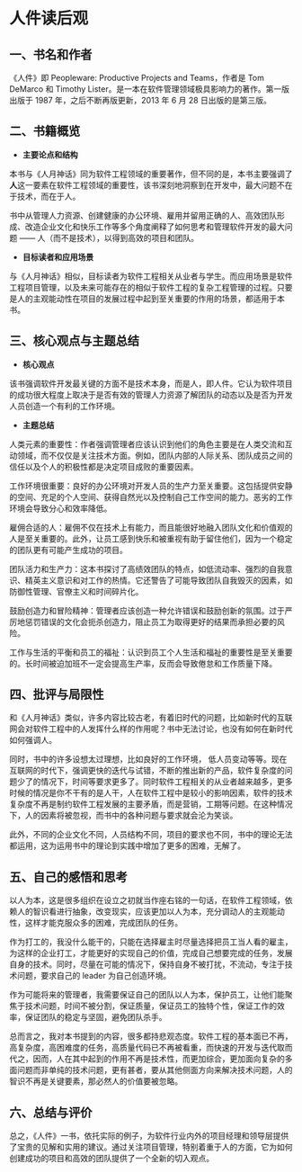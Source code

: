 # 人件读后观

## 一、**书名和作者**

《人件》即 Peopleware: Productive Projects and Teams，作者是 Tom DeMarco 和 Timothy Lister。是一本在软件管理领域极具影响力的著作。第一版出版于 1987 年，之后不断再版更新，2013 年 6 月 28 日出版的是第三版。

## 二、书籍概览

- **主要论点和结构**

本书与《人月神话》同为软件工程领域的重要著作，但不同的是，本书主要强调了**人**这一要素在软件工程领域的重要性，该书深刻地洞察到在开发中，最大问题不在于技术，而在于人。

书中从管理人力资源、创建健康的办公环境、雇用并留用正确的人、高效团队形成、改造企业文化和快乐工作等多个角度阐释了如何思考和管理软件开发的最大问题 —— 人（而不是技术），以得到高效的项目和团队。

- **目标读者和应用场景**

与《人月神话》相似，目标读者为软件工程相关从业者与学生。而应用场景是软件工程项目管理，以及未来可能存在的相似于软件工程的复杂工程管理的过程。只要是人的主观能动性在项目的发展过程中起到至关重要的作用的场景，都适用于本书。

## 三、核心观点与主题总结

- **核心观点**

该书强调软件开发最关键的方面不是技术本身，而是人，即人件。它认为软件项目的成功很大程度上取决于是否有效的管理人力资源了解团队的动态以及是否为开发人员创造一个有利的工作环境。

- **主题总结**

人类元素的重要性：作者强调管理者应该认识到他们的角色主要是在人类交流和互动领域，而不仅仅是关注技术方面。例如，团队内部的人际关系、团队成员之间的信任以及个人的积极性都是决定项目成败的重要因素。

工作环境很重要：良好的办公环境对开发人员的生产力至关重要。这包括提供安静的空间、充足的个人空间、获得自然光以及控制自己工作空间的能力。恶劣的工作环境会导致分心和效率降低。

雇佣合适的人：雇佣不仅在技术上有能力，而且能很好地融入团队文化和价值观的人是至关重要的。此外，让员工感到快乐和被重视有助于留住他们，因为一个稳定的团队更有可能产生成功的项目。

团队活力和生产力：这本书探讨了高绩效团队的特点，如低流动率、强烈的自我意识、精英主义意识和对工作的热情。它还警告了可能导致团队自我毁灭的因素，如防御性管理、官僚主义和时间碎片化。

鼓励创造力和冒险精神：管理者应该创造一种允许错误和鼓励创新的氛围。过于严厉地惩罚错误的文化会扼杀创造力，阻止员工为取得更好的结果而承担必要的风险。

工作与生活的平衡和员工的福祉：认识到员工个人生活和福祉的重要性是至关重要的。长时间被迫加班不一定会提高生产率，反而会导致倦怠和工作质量下降。

## 四、批评与局限性

和《人月神话》类似，许多内容比较古老，有着旧时代的问题，比如新时代的互联网会对软件工程中的人发挥什么样的作用呢？书中无法讨论，也没有如何在新时代如何强调人。

同时，书中的许多设想太过理想，比如良好的工作环境， 低人员变动等等。现在互联网的时代下，强调更快的迭代与试错，不断的推出新的产品，软件复杂度的问题少了的情况下，时间等要求更多了。同时软件工程相关的从业者越来越多，更多时候的情况是你不干有的是人干，人在软件工程中是较小的影响因素，软件的技术复杂度不再是制约软件工程发展的主要矛盾，而是营销，工期等问题。在这种情况下，人的因素将被忽视，而书中的各种问题与要求就会沦为笑谈。

此外，不同的企业文化不同，人员结构不同，项目的要求也不同，书中的理论无法都运用，这为运用书中的理论到实践中增加了更多的困难，无解了。

## 五、自己的感悟和思考

以人为本，这是很多组织在设立之初就当作座右铭的一句话，在软件工程领域，依赖人的智识看进行抽象，改变现实，应该更加以人为本，充分调动人的主观能动性，这样才能克服众多的困难，完成团队的任务。

作为打工的，我没什么能干的，只能在选择雇主时尽量选择把员工当人看的雇主，为这样的企业打工，才能更好的实现自己的价值，完成自己想要完成的任务，发展自身的技术。同时，尽量在可能的情况下，保持自身不被打扰，不流动，专注于技术问题，要求自己的 leader 为自己创造环境。

作为可能将来的管理者，我需要保证自己的团队以人为本，保护员工，让他们能聚焦于技术问题，时间不被分割，保证质量，保证员工的独特个性，保证工作的效率，保证团队的稳定与坚固，避免团队杀手。

总而言之，我对本书提到的内容，很多都持悲观态度。软件工程的基本面已不再，高复杂度，高困难度的任务，高质量代码已不再被看重，而快速的开发与迭代取而代之，因而，人在其中起到的作用不再是技术性，而更加综合，更加面向复杂的多面问题而非单纯的技术问题，更有甚者，要从其他侧面方向来解决技术问题，人的智识不再是关键要素，那必然人的价值要被忽略。

## 六、总结与评价

总之，《人件》一书，依托实际的例子，为软件行业内外的项目经理和领导层提供了宝贵的见解和实用的建议。通过关注项目管理，特别着重于人的方面，它为如何创建成功的项目和高效的团队提供了一个全新的切入观点。